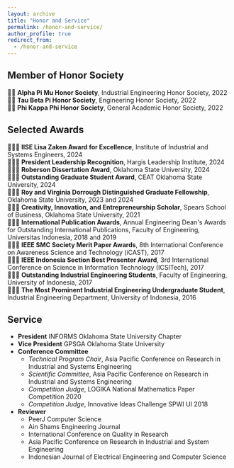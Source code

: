 ```yaml
---
layout: archive
title: "Honor and Service"
permalink: /honor-and-service/
author_profile: true
redirect_from:
  - /honor-and-service
---
```


Member of Honor Society
------
🤵🏻 **Alpha Pi Mu Honor Society**, Industrial Engineering Honor Society, 2022\
🤵🏻 **Tau Beta Pi Honor Society**, Engineering Honor Society, 2022\
🤵🏻 **Phi Kappa Phi Honor Society**, General Academic Honor Society, 2022

Selected Awards
------
👨🏻‍🎓 **IISE Lisa Zaken Award for Excellence**, Institute of Industrial and Systems Engineers, 2024\
👨🏻‍🎓 **President Leadership Recognition**, Hargis Leadership Institute, 2024\
👨🏻‍🎓 **Roberson Dissertation Award**, Oklahoma State University, 2024\
👨🏻‍🎓 **Outstanding Graduate Student Award**, CEAT Oklahoma State University, 2024\
👨🏻‍🎓 **Roy and Virginia Dorrough Distinguished Graduate Fellowship**, Oklahoma State University, 2023 and 2024\
👨🏻‍🎓 **Creativity, Innovation, and Entrepreneurship Scholar**, Spears School of Business, Oklahoma State University, 2021\
👨🏻‍⚖️ **International Publication Awards**, Annual Engineering Dean's Awards for Outstanding International Publications, Faculty of Engineering, Universitas Indonesia, 2018 and 2019\
👨🏻‍🔬 **IEEE SMC Society Merit Paper Awards**, 8th International Conference on Awareness Science and Technology (iCAST), 2017\
👨🏻‍🏫 **IEEE Indonesia Section Best Presenter Award**, 3rd International Conference on Science in Information Technology (ICSITech), 2017\
👨🏻‍🎓 **Outstanding Industrial Engineering Students**, Faculty of Engineering, University of Indonesia, 2017\
👨🏻‍🎓 **The Most Prominent Industrial Engineering Undergraduate Student**, Industrial Engineering Department, University of Indonesia, 2016

Service
------
- **President** INFORMS Oklahoma State University Chapter 
- **Vice President** GPSGA Oklahoma State University
- **Conference Committee**
  - *Technical Program Chair*, Asia Pacific Conference on Research in Industrial and Systems Engineering
  - *Scientific Committee*, Asia Pacific Conference on Research in Industrial and Systems Engineering
  - *Competition Judge*, LOGIKA National Mathematics Paper Competition 2020
  - *Competition Judge*, Innovative Ideas Challenge SPWI UI 2018
- **Reviewer** 
  - PeerJ Computer Science
  - Ain Shams Engineering Journal
  - International Conference on Quality in Research
  - Asia Pacific Conference on Research in Industrial and System Engineering
  - Indonesian Journal of Electrical Engineering and Computer Science